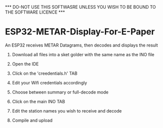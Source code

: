 *** DO-NOT USE THIS SOFTWASRE UNLESS YOU WISH TO BE BOUND TO THE SOFTWARE LICENCE ***

# ESP32-METAR-Display-For-E-Paper
An ESP32 receives METAR Datagrams, then decodes and displays the result

1. Download all files into a sket golder with the same name as the INO file

2. Open the IDE

3. Click on the 'creedentials.h' TAB

4. Edit your Wifi credentials accordingly

5. Choose between summary or full-decode mode

6. Click on the main INO TAB

7. Edit the station names you wish to receive and decode

8. Compile and upload
